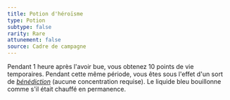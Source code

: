 ```yaml
---
title: Potion d'héroïsme
type: Potion
subtype: false
rarity: Rare
attunement: false
source: Cadre de campagne
---
```

Pendant 1 heure après l'avoir bue, vous obtenez 10 points de vie temporaires. Pendant cette même période, vous êtes sous l'effet d'un sort de [_bénédiction_](/grimoire/benediction/) (aucune concentration requise). Le liquide bleu bouillonne comme s'il était chauffé en permanence.
